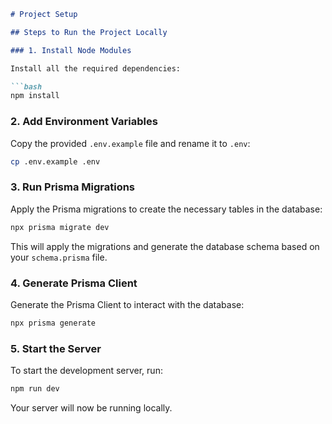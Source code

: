 ```markdown
# Project Setup

## Steps to Run the Project Locally

### 1. Install Node Modules

Install all the required dependencies:

```bash
npm install
```

### 2. Add Environment Variables

Copy the provided `.env.example` file and rename it to `.env`:

```bash
cp .env.example .env
```


### 3. Run Prisma Migrations

Apply the Prisma migrations to create the necessary tables in the database:

```bash
npx prisma migrate dev
```

This will apply the migrations and generate the database schema based on your `schema.prisma` file.

### 4. Generate Prisma Client

Generate the Prisma Client to interact with the database:

```bash
npx prisma generate
```

### 5. Start the Server

To start the development server, run:

```bash
npm run dev
```

Your server will now be running locally.
```